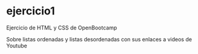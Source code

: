 # ejercicio1

Ejercicio de HTML y CSS de OpenBootcamp


Sobre listas ordenadas y listas desordenadas con sus enlaces a videos de Youtube
